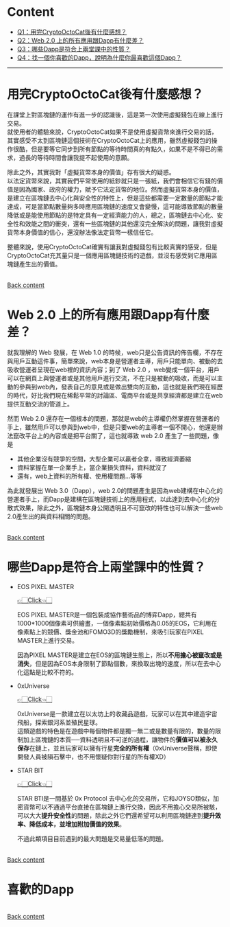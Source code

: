 # Content
- [Q1：用完CryptoOctoCat後有什麼感想？](https://github.com/vanikk06/BlockChain/tree/master/HW1#%E7%94%A8%E5%AE%8Ccryptooctocat%E5%BE%8C%E6%9C%89%E4%BB%80%E9%BA%BC%E6%84%9F%E6%83%B3)
- [Q2：Web 2.0 上的所有應用跟Dapp有什麼差？](https://github.com/vanikk06/BlockChain/tree/master/HW1#web-20-%E4%B8%8A%E7%9A%84%E6%89%80%E6%9C%89%E6%87%89%E7%94%A8%E8%B7%9Fdapp%E6%9C%89%E4%BB%80%E9%BA%BC%E5%B7%AE)
- [Q3：哪些Dapp是符合上兩堂課中的性質？](https://github.com/vanikk06/BlockChain/tree/master/HW1#%E5%93%AA%E4%BA%9Bdapp%E6%98%AF%E7%AC%A6%E5%90%88%E4%B8%8A%E5%85%A9%E5%A0%82%E8%AA%B2%E4%B8%AD%E7%9A%84%E6%80%A7%E8%B3%AA)
- [Q4：找一個你喜歡的Dapp，說明為什麼你最喜歡這個Dapp？](https://github.com/vanikk06/BlockChain/tree/master/HW1#%E5%96%9C%E6%AD%A1%E7%9A%84dapp)

---

# 用完CryptoOctoCat後有什麼感想？

在課堂上對區塊鏈的運作有進一步的認識後，這是第一次使用虛擬錢包在線上進行交易。\
就使用者的體驗來說，CryptoOctoCat如果不是使用虛擬貨幣來進行交易的話，其實感受不太到區塊鏈這個技術在CryptoOctoCat上的應用，雖然虛擬錢包的操作很酷，但是要等它同步到所有節點的等待時間真的有點久，如果不是不得已的需求，過長的等待時間會讓我提不起使用的意願。

除此之外，其實我對「虛擬貨幣本身的價值」存有很大的疑惑。\
以法定貨幣來說，其實我們平常使用的紙鈔就只是一張紙，我們會相信它有錢的價值是因為國家、政府的權力，賦予它法定貨幣的地位。然而虛擬貨幣本身的價值，是建立在區塊鏈去中心化與安全性的特性上，但是這些都需要一定數量的節點才能達成，可是當節點數量夠多時應用區塊鏈的速度又會變慢，這可能導致節點的數量降低或是能使用節點的是特定具有一定經濟能力的人，總之，區塊鏈去中心化、安全性和效能之間的衝突，還有一些區塊鏈的其他還沒完全解決的問題，讓我對虛擬貨幣本身價值的信心，還沒辦法像法定貨幣一樣信任它。

整體來說，使用CryptoOctoCat確實有讓我對虛擬錢包有比較真實的感受，但是CryptoOctoCat充其量只是一個應用區塊鏈技術的遊戲，並沒有感受到它應用區塊鏈產生出的價值。

 \
[Back content](https://github.com/vanikk06/BlockChain/tree/master/HW1#content)

# Web 2.0 上的所有應用跟Dapp有什麼差？

就我理解的 Web 發展，在 Web 1.0 的時候，web只是公告資訊的佈告欄，不存在與用戶互動這件事，簡單來說，web本身是營運者主導，用戶只能單向、被動的去吸收營運者呈現在web裡的資訊內容；到了 Web 2.0 ，web變成一個平台，用戶可以在網頁上與營運者或是其他用戶進行交流，不在只是被動的吸收，而是可以主動的參與到web內，發表自己的意見或是做出雙向的互動，這也就是我們現在經歷的時代，好比我們現在稀鬆平常的討論區、電商平台或是共享經濟都是建立在web提供互動交流的管道上。

然而 Web 2.0 還存在一個根本的問題，那就是web的主導權仍然掌握在營運者的手上，雖然用戶可以參與到web中，但是只要web的主導者一個不開心，他還是辦法竄改平台上的內容或是把平台關了，這也就導致 web 2.0 產生了一些問題，像是
 - 其他企業沒有競爭的空間，大型企業可以贏者全拿，導致經濟萎縮
 - 資料掌握在單一企業手上，當企業損失資料，資料就沒了
 - 還有，web上資料的所有權、使用權問題...等等

為此就發展出 Web 3.0（Dapp），web 2.0的問題產生是因為web建構在中心化的營運者手上，而Dapp是建構在區塊鏈技術上的應用程式，以此達到去中心化的分散式效果，除此之外，區塊鏈本身公開透明且不可竄改的特性也可以解決一些web 2.0產生出的與資料相關的問題。

 \
[Back content](https://github.com/vanikk06/BlockChain/tree/master/HW1#content)


# 哪些Dapp是符合上兩堂課中的性質？

- EOS PIXEL MASTER
  
  [👉🏻Click👈🏻](https://pixelmaster.io/)
  
  EOS PIXEL MASTER是一個包裝成協作藝術品的博弈Dapp，總共有1000\*1000個像素可供繪畫，一個像素點初始價格為0.05的EOS，它利用在像素點上的競價、獎金池和FOMO3D的獎勵機制，來吸引玩家在PIXEL MASTER上進行交易。
  
  因為PIXEL MASTER是建立在EOS的區塊鏈生態上，所以**不用擔心被竄改或是消失**，但是因為EOS本身限制了節點個數，來換取出塊的速度，所以在去中心化這點是比較不符的。
  
- 0xUniverse 

  [👉🏻Click👈🏻](https://0xuniverse.com/)
 
   0xUniverse是一款建立在以太坊上的收藏品遊戲，玩家可以在其中建造宇宙飛船，探索銀河系並殖民星球。\
 這類遊戲的特色是在遊戲中每個物件都是獨一無二或是數量有限的，數量的限制加上區塊鏈的本質──資料透明且不可逆的過程，讓物件的**價值可以被永久保存**在鏈上，並且玩家可以擁有行星**完全的所有權**（0xUniverse聲稱，即使開發人員被隕石擊中，也不用懷疑你對行星的所有權XD）
  
- STAR BIT

  [👉🏻Click👈🏻](https://home.star-bit.io/zh-tw/)
  
  STAR BTI是一間基於 0x Protocol 去中心化的交易所，它和JOYSO類似，加密貨幣可以不通過平台直接在區塊鏈上進行交換，因此不用擔心交易所被駭，可以大大**提升安全性**的問題，除此之外它們還希望可以利用區塊鏈達到**提升效率、降低成本，並增加附加價值的效果**。
  
  不過此類項目目前遇到的最大問題是交易量低落的問題。
  
 \
[Back content](https://github.com/vanikk06/BlockChain/tree/master/HW1#content)

# 喜歡的Dapp

 \
[Back content](https://github.com/vanikk06/BlockChain/tree/master/HW1#content)
